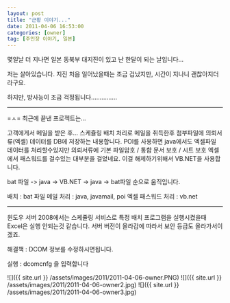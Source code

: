 ```yaml
---
layout: post
title: "근황 이야기..."
date: 2011-04-06 16:53:00
categories: [owner]
tag: [주인장 이야기, 일본]
---
```


몇일날 더 지나면
일본 동북부 대지진이 있고 난 한달이 되는 날입니다...

저는 살아있습니다.
지진 처음 일어났을때는 조금 겁났지만, 시간이 지나니 괜찮아지더라구요.

하지만, 방사능이 조금 걱정됩니다...............

- - -

=ㅅ= 최근에 끝낸 프로젝트는...

고객에게서 메일을 받은 후...
스케쥴링 배치 처리로 메일을 취득한후
첨부파일에 의뢰서류(엑셀) 데이터를 DB에 저장하는 내용합니다.
POI를 사용하면 java에서도 엑셀파일 데이터를 처리할수있지만
의뢰서류에 기본 파일암호 / 통함 문서 보호 / 시트 보호
엑셀에서 패스워드를 걸수있는 대부분을 걸었네요.
이걸 해제하기위해서 VB.NET을 사용합니다.

bat 파일 -> java -> VB.NET -> java -> bat파일
순으로 움직입니다.

배치 : bat 파일
메일 처리 : java, javamail, poi
엑셀 패스워드 처리 : vb.net

- - -

윈도우 서버 2008에서는 스케쥴링 서비스로 특정 배치 프로그램을 실행시켰을때
Excel은 실행 안되는것 같습니다.
서버 버전이 올라감에 따라서 보안 등급도 올라가서이겠죠.

해결책 : DCOM 정보를 수정하시면됩니다.

실행 : dcomcnfg 을 입력합니다

![]({{ site.url }} /assets/images/2011/2011-04-06-owner.PNG)
![]({{ site.url }} /assets/images/2011/2011-04-06-owner2.jpg)
![]({{ site.url }} /assets/images/2011/2011-04-06-owner3.jpg)